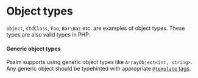 # Object types

`object`, `stdClass`, `Foo`, `Bar\Baz` etc. are examples of object types. These types are also valid types in PHP.

#### Generic object types

Psalm supports using generic object types like `ArrayObject<int, string>`. Any generic object should be typehinted with appropriate [`@template` tags](templated_annotations.md).
